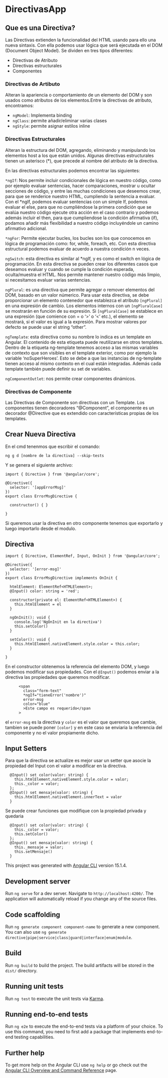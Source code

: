 # DirectivasApp

## Que es una Directiva?

Las Directivas extienden la funcionalidad del HTML usando para ello una nueva sintaxis. Con ella podemos usar lógica que será ejecutada en el DOM (Document Object Model).
Se dividen en tres tipos diferentes:

- Directivas de Atributo
- Directivas estructurales
- Componentes

### Directivas de Artibuto

Alteran la apariencia o comportamiento de un elemento del DOM y son usados como atributos de los elementos.Entre la directivas de atributo, encontramos:

- `ngModel`: Implementa binding
- `ngClass`: permite añadir/eliminar varias clases
- `ngStyle`: permite asignar estilos inline

### Directivas Estructurales

Alteran la estructura del DOM, agregando, eliminando y manipulando los elementos host a los que están unidos. Algunas directivas estructurales tienen un asterisco (\*), que precede al nombre del atributo de la directiva.

En las directivas estructurales podemos encontrar las siguientes:

`*ngIf`: Nos permite incluir condicionales de lógica en nuestro código, como por ejemplo evaluar sentencias, hacer comparaciones, mostrar u ocultar secciones de código, y entre las muchas condiciones que deseemos crear, para que se renderice nuestro HTML, cumpliendo la sentencia a evaluar. Con el \*ngIf, podemos evaluar sentencias con un simple If, podemos evaluar el else, para que no cumpliéndose la primera condición que se evalúa nuestro código ejecute otra acción en el caso contrario y podemos además incluir el then, para que cumpliendose la condición afirmativa (if), podamos añadir más flexibilidad a nuestro código incluyéndole un camino afirmativo adicional.

`*ngFor`: Permite ejecutar bucles, los bucles son los que conocemos en lógica de programación como: for, while, foreach, etc. Con esta directiva estructural podemos evaluar de acuerdo a nuestra condición n veces.

`ngSwitch`: esta directiva es similar al \*ngIf, y es como el switch en lógica de programación. En esta directiva se pueden crear los diferentes casos que deseamos evaluar y cuando se cumple la condición esperada, oculta/muestra el HTML. Nos permite mantener nuestro código más limpio, si necesitamos evaluar varias sentencias.

`ngPlural`: es una directiva que permite agregar o remover elementos del DOM, basado en un valor númerico. Para usar esta directiva, se debe proporcionar un elemento contenedor que establezca el atributo `[ngPlural]` en una expresión de cambio. Los elementos internos con un `[ngPluralCase]` ​​se mostrarán en función de su expresión. Si `[ngPluralCase]` ​​se establece en una expresión (que comience con = o ‘>’ o ‘<’ etc.), el elemento se mostrará, si el valor es igual a la expresión.
Para mostrar valores por defecto se puede usar el string “other”.

`ngTemplate`: esta directiva como su nombre lo indica es un template en Angular. El contenido de esta etiqueta puede reutilizarse en otros templates. Dentro de la etiqueta ng-template tenemos acceso a las mismas variables de contexto que son visibles en el template exterior, como por ejemplo la variable ‘noSuperHeroes’. Esto se debe a que las instancias de ng-template tienen acceso al mismo contexto en el cual están integradas. Además cada template también puede definir su set de variables.

`ngComponentOutlet`: nos permite crear componentes dinámicos.

### Directivas de Componente

Las Directivas de Componente son directivas con un Template. Los componentes tienen decoradores “@Component”, el componente es un decorador @Directive que es extendido con características propias de los templates.

## Crear Nueva Directiva

En el cmd tenenmos que escribir el comando:

```
ng g d [nombre de la directiva] --skip-tests
```

Y se genera el siguiente archivo:

```
import { Directive } from '@angular/core';

@Directive({
  selector: '[appErrorMsg]'
})
export class ErrorMsgDirective {

  constructor() { }

}

```

Si queremos usar la directiva en otro componente tenemos que exportarlo y luego importarlo desde el modulo.

## Directiva

```
import { Directive, ElementRef, Input, OnInit } from '@angular/core';

@Directive({
  selector: '[error-msg]'
})
export class ErrorMsgDirective implements OnInit {

  htmlElement: ElementRef<HTMLElement>;
  @Input() color: string = 'red';

  constructor(private el: ElementRef<HTMLElement>) {
    this.htmlElement = el
  }

  ngOnInit(): void {
    console.log('NgOnInit en la directiva')
    this.setColor()
  }

  setColor(): void {
    this.htmlElement.nativeElement.style.color = this.color;
  }

}
```

En el constructor obtenemos la referencia del elemento DOM, y luego podemos modificar sus propiedades.
Con el `@Input()` podemos enviar a la directiva las propiedades que queremos modificar.

```
      <span
        class="form-text"
        *ngIf="tieneError('nombre')"
        error-msg
        color="blue"
        >Este campo es requerido</span
      >
```

el `error-msg` es la directiva y `color` es el valor que queremos que cambie, tambien se puede poner `[color]` y en este caso se enviaria la referencia del componente y no el valor propiamente dicho.

## Input Setters

Para que la directiva se actualize es mejor usar un setter que asocie la propiedad del Input con el valor a modificar en la directiva.

```
  @Input() set color(valor: string) {
    this.htmlElement.nativeElement.style.color = valor;
    this._color = valor;
  };
  @Input() set mensaje(valor: string) {
    this.htmlElement.nativeElement.innerText = valor
  }
```

Se puede crear funciones que modifique con la propiedad privada y quedaria

```
  @Input() set color(valor: string) {
    this._color = valor;
    this.setColor()
  };
  @Input() set mensaje(valor: string) {
    this._mensaje = valor;
    this.setMensaje()
  }
```

This project was generated with [Angular CLI](https://github.com/angular/angular-cli) version 15.1.4.

## Development server

Run `ng serve` for a dev server. Navigate to `http://localhost:4200/`. The application will automatically reload if you change any of the source files.

## Code scaffolding

Run `ng generate component component-name` to generate a new component. You can also use `ng generate directive|pipe|service|class|guard|interface|enum|module`.

## Build

Run `ng build` to build the project. The build artifacts will be stored in the `dist/` directory.

## Running unit tests

Run `ng test` to execute the unit tests via [Karma](https://karma-runner.github.io).

## Running end-to-end tests

Run `ng e2e` to execute the end-to-end tests via a platform of your choice. To use this command, you need to first add a package that implements end-to-end testing capabilities.

## Further help

To get more help on the Angular CLI use `ng help` or go check out the [Angular CLI Overview and Command Reference](https://angular.io/cli) page.

